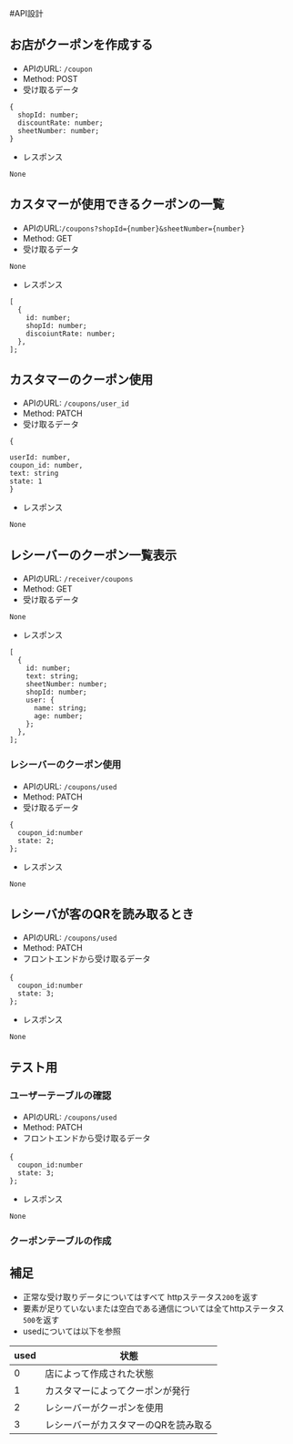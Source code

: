 #API設計
## お店がクーポンを作成する
- APIのURL: `/coupon `
- Method: POST
- 受け取るデータ  
```
{
  shopId: number;
  discountRate: number;
  sheetNumber: number;
}
```
- レスポンス
```
None
```

## カスタマーが使用できるクーポンの一覧
- APIのURL:`/coupons?shopId={number}&sheetNumber={number}`
- Method: GET
- 受け取るデータ
```
None
```
- レスポンス
```
[
  {
    id: number;
    shopId: number;
    discoiuntRate: number;
  },
];
```
## カスタマーのクーポン使用
- APIのURL: `/coupons/user_id`
- Method: PATCH
- 受け取るデータ  
```
{

userId: number,
coupon_id: number,
text: string
state: 1
}
```
- レスポンス
```
None
```
## レシーバーのクーポン一覧表示
- APIのURL: `/receiver/coupons`
- Method: GET
- 受け取るデータ
```
None
```
- レスポンス
```
[
  {
    id: number;
    text: string;
    sheetNumber: number;
    shopId: number;
    user: {
      name: string;
      age: number;
    };
  },
];
```
### レシーバーのクーポン使用
- APIのURL: `/coupons/used`
- Method: PATCH
- 受け取るデータ    
```
{
  coupon_id:number
  state: 2;
};
```
- レスポンス
```
None
```
## レシーバが客のQRを読み取るとき
- APIのURL: `/coupons/used`
- Method: PATCH
- フロントエンドから受け取るデータ  
```
{　
  coupon_id:number
  state: 3;
};
```
- レスポンス
```
None
```



## テスト用
### ユーザーテーブルの確認
- APIのURL: `/coupons/used`
- Method: PATCH
- フロントエンドから受け取るデータ  
```
{　
  coupon_id:number
  state: 3;
};
```
- レスポンス
```
None
```

### クーポンテーブルの作成


## 補足
- 正常な受け取りデータについてはすべて
httpステータス`200`を返す
- 要素が足りていないまたは空白である通信については全てhttpステータス`500`を返す
- usedについては以下を参照

|  used  |  状態  |
| ---- | ---- |
|  0  |  店によって作成された状態  |
|  1  |  カスタマーによってクーポンが発行  |
|  2  |  レシーバーがクーポンを使用  |
|  3  |  レシーバーがカスタマーのQRを読み取る  |